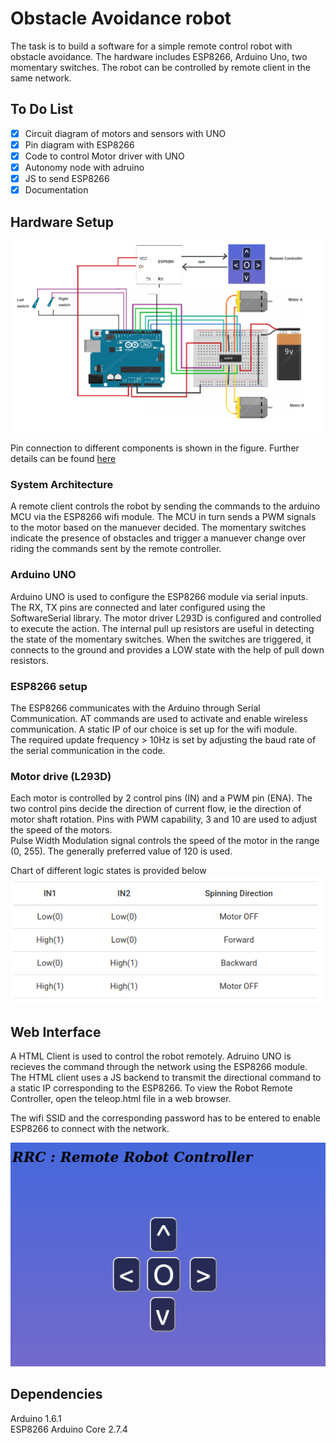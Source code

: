 # Obstacle Avoidance robot
The task is to build a software for a simple remote control robot with obstacle avoidance. The hardware includes ESP8266, Arduino Uno, two momentary switches. The robot can be controlled by remote client in the same network.

## To Do List
- [x] Circuit diagram of motors and sensors with UNO
- [x] Pin diagram with ESP8266
- [x] Code to control Motor driver with UNO
- [x] Autonomy node with adruino
- [x] JS to send ESP8266
- [x] Documentation

## Hardware Setup

![Circuit](img/schematic.png)

Pin connection to different components is shown in the figure. Further details can be found [here](https://lastminuteengineers.com/l293d-dc-motor-arduino-tutorial/)

### System Architecture
A remote client controls the robot by sending the commands to the arduino MCU via the ESP8266 wifi module. The MCU in turn sends a PWM signals to the motor based on the manuever decided. The momentary switches indicate the presence of obstacles and trigger a manuever change over riding the commands sent by the remote controller. 

### Arduino UNO
Arduino UNO is used to configure the ESP8266 module via serial inputs. The RX, TX pins are connected and later configured using the SoftwareSerial library. The motor driver L293D is configured and controlled to execute the action. 
The internal pull up resistors are useful in detecting the state of the momentary switches. When the switches are triggered, it connects to the ground and provides a LOW state with the help of pull down resistors. 

### ESP8266 setup
The ESP8266 communicates with the Arduino through Serial Communication. AT commands are used to activate and enable wireless communication. A static IP of our choice is set up for the wifi module. </br>
The required update frequency > 10Hz is set by adjusting the baud rate of the serial communication in the code. 

### Motor drive (L293D)
Each motor is controlled by 2 control pins (IN) and a PWM pin (ENA). The two control pins decide the direction of current flow, ie the direction of motor shaft rotation. Pins with PWM capability, 3 and 10 are used to adjust the speed of the motors. </br>
Pulse Width Modulation signal controls the speed of the motor in the range (0, 255). The generally preferred value of 120 is used.

Chart of different logic states is provided below
![chart](img/L293D.png)

## Web Interface
A HTML Client is used to control the robot remotely. Adruino UNO is recieves the command through the network using the ESP8266 module. The HTML client uses a JS backend to transmit the directional command to a static IP corresponding to the ESP8266. To view the Robot Remote Controller, open the teleop.html file in a web browser. 

The wifi SSID and the corresponding password has to be entered to enable ESP8266 to connect with the network.
 
![UI](img/UI.png)

## Dependencies
Arduino 1.6.1 </br>
ESP8266 Arduino Core 2.7.4

